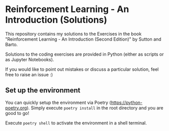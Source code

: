 # Reinforcement Learning - An Introduction (Solutions)

This repository contains my solutions to the Exercises in the book "Reinforcement Learning - An Introduction (Second Edition)" by Sutton and Barto.

Solutions to the coding exercises are provided in Python (either as scripts or as Jupyter Notebooks).

If you would like to point out mistakes or discuss a particular solution, feel free to raise an issue :)

## Set up the environment

You can quickly setup the environment via Poetry (https://python-poetry.org). Simply execute `poetry install` in the root directory and you are good to go!

Execute `poetry shell` to activate the environment in a shell terminal.

